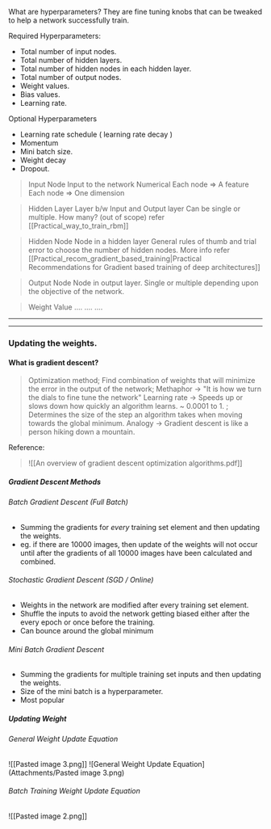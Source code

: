 What are hyperparameters? 
They are fine tuning knobs that can be tweaked to help a network successfully train. 

Required Hyperparameters: 
* Total number of input nodes.
* Total number of hidden layers.
* Total number of hidden nodes in each hidden layer. 
* Total number of output nodes. 
* Weight values. 
* Bias values. 
* Learning rate. 

Optional Hyperparameters
* Learning rate schedule ( learning rate decay )
* Momentum
* Mini batch size. 
* Weight decay
* Dropout. 

> Input Node
> Input to the network
> Numerical
> Each node => A feature 
> Each node => One dimension


> Hidden Layer
> Layer b/w Input and Output layer
> Can be single or multiple. 
> How  many? (out of scope) refer [[Practical_way_to_train_rbm]]

> Hidden Node
> Node in a hidden layer
> General rules of thumb and trial error to choose the number of hidden nodes.
> More info refer [[Practical_recom_gradient_based_training|Practical Recommendations for Gradient based training of deep architectures]]

> Output Node
> Node in output layer. 
> Single or multiple depending upon the objective of the network. 

> Weight Value
....
....
....

--- 
---

### Updating the weights. 

#### What is gradient descent?

> Optimization method; Find combination of weights that will minimize the error in the output of the network; Methaphor -> "It is how we turn the dials to fine tune the network"
> Learning rate -> Speeds up or slows down how quickly an algorithm learns. ~ 0.0001 to 1. ; Determines the size of the step an algorithm takes when moving towards the global minimum. 
> Analogy -> Gradient descent is like a person hiking down a mountain.

Reference: 
>    ![[An overview of gradient descent optimization algorithms.pdf]]

##### Gradient Descent Methods

###### Batch Gradient Descent (Full Batch)
* Summing the gradients for *every* training set element and then updating the weights. 
* eg. if there are 10000 images, then update of the weights will not occur until after the gradients of all 10000 images have been calculated and combined. 

###### Stochastic Gradient Descent (SGD / Online)
* Weights in the network are modified after every training set element. 
* Shuffle the inputs to avoid the network getting biased either after the every epoch or once before the training. 
* Can bounce around the global minimum 

###### Mini Batch Gradient Descent
* Summing the gradients for multiple training set inputs and then updating the weights. 
* Size of the mini batch is a hyperparameter. 
* Most popular

##### Updating Weight
###### General Weight Update Equation 
![[Pasted image 3.png]]
![General Weight Update Equation](Attachments/Pasted image 3.png)

###### Batch Training Weight Update Equation

![[Pasted image 2.png]]

